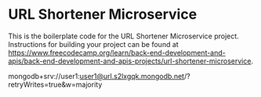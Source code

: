 # URL Shortener Microservice

This is the boilerplate code for the URL Shortener Microservice project. Instructions for building your project can be found at https://www.freecodecamp.org/learn/back-end-development-and-apis/back-end-development-and-apis-projects/url-shortener-microservice.

mongodb+srv://user1:user1@url.s2lxgqk.mongodb.net/?retryWrites=true&w=majority
